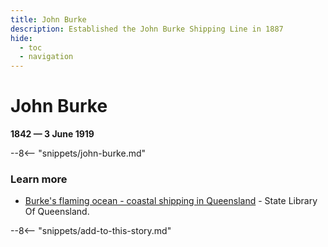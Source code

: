```yaml
---
title: John Burke
description: Established the John Burke Shipping Line in 1887
hide:
  - toc
  - navigation 
---
```


# John Burke

**1842 — 3 June 1919**

--8<-- "snippets/john-burke.md"

### Learn more 

- [Burke's flaming ocean - coastal shipping in Queensland](https://www.slq.qld.gov.au/blog/burkes-flaming-ocean-coastal-shipping-queensland) - State Library Of Queensland.
  

--8<-- "snippets/add-to-this-story.md"  